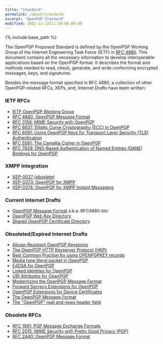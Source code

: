 ```yaml
---
title: "Standard"
permalink: /about/standard/
excerpt: "OpenPGP Standard"
modified: 2022-11-22T11:30:00-00:00
---
```


{% include base_path %}

The OpenPGP Proposed Standard is defined by the OpenPGP Working Group of the Internet Engineering Task Force (IETF) in [RFC 4880](https://tools.ietf.org/html/rfc4880).
This document contains all the necessary information to develop interoperable applications based on the OpenPGP format.
It describes the format and methods needed to read, check, generate, and write conforming encrypted messages, keys, and signatures.

Besides the message format specified in RFC 4880, a collection of other OpenPGP-related RFCs, XEPs, and, Internet Drafts have been written:

### IETF RFCs
* [IETF OpenPGP Working Group](https://datatracker.ietf.org/wg/openpgp/charter/)
* [RFC 4880: OpenPGP Message Format](https://tools.ietf.org/html/rfc4880)
* [RFC 3156: MIME Security with OpenPGP](https://tools.ietf.org/html/rfc3156)
* [RFC 6637: Elliptic Curve Cryptography (ECC) in OpenPGP](https://tools.ietf.org/html/rfc6637)
* [RFC 6091: Using OpenPGP Keys for Transport Layer Security (TLS) Authentication](https://tools.ietf.org/html/rfc6091)
* [RFC 5581: The Camellia Cipher in OpenPGP](https://tools.ietf.org/html/rfc5581)
* [RFC 7929: DNS-Based Authentication of Named Entities (DANE) Bindings for OpenPGP](https://tools.ietf.org/html/rfc7929)

### XMPP Integration
* [XEP-0027 (obsolete)](https://www.xmpp.org/extensions/xep-0027.html)
* [XEP-0373: OpenPGP for XMPP](https://www.xmpp.org/extensions/xep-0373.html)
* [XEP-0374: OpenPGP for XMPP Instant Messaging](https://www.xmpp.org/extensions/xep-0374.html)

### Current Internet Drafts
* [OpenPGP Message Format](https://datatracker.ietf.org/doc/draft-ietf-openpgp-crypto-refresh/) a.k.a. RFC4880-bis
* [OpenPGP Web Key Directory](https://datatracker.ietf.org/doc/draft-koch-openpgp-webkey-service/)
* [Shared OpenPGP Certificate Directory](https://datatracker.ietf.org/doc/draft-nwjw-openpgp-cert-d/)

### Obsoleted/Expired Internet Drafts
* [Abuse-Resistant OpenPGP Keystores](https://datatracker.ietf.org/doc/html/draft-dkg-openpgp-abuse-resistant-keystore)
* [The OpenPGP HTTP Keyserver Protocol (HKP)](https://tools.ietf.org/html/draft-shaw-openpgp-hkp-00)
* [Best Common Practise for using OPENPGPKEY records](https://tools.ietf.org/html/draft-ietf-dane-openpgpkey-usage-01)
* [Media type literal packet in OpenPGP](https://tools.ietf.org/html/draft-moscaritolo-openpgp-literal-01)
* [EdDSA for OpenPGP](https://tools.ietf.org/html/draft-koch-eddsa-for-openpgp-04)
* [Linked Identites for OpenPGP](https://tools.ietf.org/html/draft-vb-openpgp-linked-ids-01)
* [URI Attributes for OpenPGP](https://tools.ietf.org/html/draft-vb-openpgp-uri-attribute-01)
* [Modernizing the OpenPGP Message Format](https://tools.ietf.org/html/draft-ford-openpgp-format-00)
* [Forward Secrecy Extensions for OpenPGP](https://tools.ietf.org/html/draft-brown-pgp-pfs-03)
* [OpenPGP Extensions for Device Certificates](https://tools.ietf.org/html/draft-atkins-openpgp-device-certificates-04)
* [The OpenPGP Message Format](https://tools.ietf.org/html/draft-bray-pgp-message-00)
* [The "OpenPGP" mail and news header field](https://tools.ietf.org/html/draft-josefsson-openpgp-mailnews-header-07)

### Obsolete RFCs
* [RFC 1991: PGP Message Exchange Formats](https://tools.ietf.org/html/rfc1991)
* [RFC 2015: MIME Security with Pretty Good Privacy (PGP)](https://tools.ietf.org/html/rfc2015)
* [RFC 2440: OpenPGP Message Format](https://tools.ietf.org/html/rfc2440)
